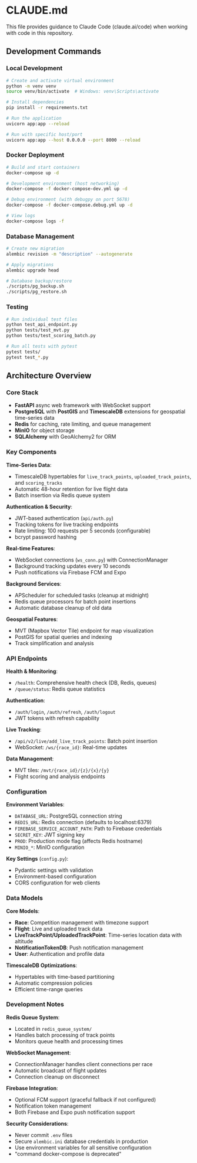 # CLAUDE.md

This file provides guidance to Claude Code (claude.ai/code) when working with code in this repository.

## Development Commands

### Local Development
```bash
# Create and activate virtual environment
python -m venv venv
source venv/bin/activate  # Windows: venv\Scripts\activate

# Install dependencies
pip install -r requirements.txt

# Run the application
uvicorn app:app --reload

# Run with specific host/port
uvicorn app:app --host 0.0.0.0 --port 8000 --reload
```

### Docker Deployment
```bash
# Build and start containers
docker-compose up -d

# Development environment (host networking)
docker-compose -f docker-compose-dev.yml up -d

# Debug environment (with debugpy on port 5678)
docker-compose -f docker-compose.debug.yml up -d

# View logs
docker-compose logs -f
```

### Database Management
```bash
# Create new migration
alembic revision -m "description" --autogenerate

# Apply migrations
alembic upgrade head

# Database backup/restore
./scripts/pg_backup.sh
./scripts/pg_restore.sh
```

### Testing
```bash
# Run individual test files
python test_api_endpoint.py
python tests/test_mvt.py
python tests/test_scoring_batch.py

# Run all tests with pytest
pytest tests/
pytest test_*.py
```

## Architecture Overview

### Core Stack
- **FastAPI** async web framework with WebSocket support
- **PostgreSQL** with **PostGIS** and **TimescaleDB** extensions for geospatial time-series data
- **Redis** for caching, rate limiting, and queue management
- **MinIO** for object storage
- **SQLAlchemy** with GeoAlchemy2 for ORM

### Key Components

**Time-Series Data**:
- TimescaleDB hypertables for `live_track_points`, `uploaded_track_points`, and `scoring_tracks`
- Automatic 48-hour retention for live flight data
- Batch insertion via Redis queue system

**Authentication & Security**:
- JWT-based authentication (`api/auth.py`)
- Tracking tokens for live tracking endpoints
- Rate limiting: 100 requests per 5 seconds (configurable)
- bcrypt password hashing

**Real-time Features**:
- WebSocket connections (`ws_conn.py`) with ConnectionManager
- Background tracking updates every 10 seconds
- Push notifications via Firebase FCM and Expo

**Background Services**:
- APScheduler for scheduled tasks (cleanup at midnight)
- Redis queue processors for batch point insertions
- Automatic database cleanup of old data

**Geospatial Features**:
- MVT (Mapbox Vector Tile) endpoint for map visualization
- PostGIS for spatial queries and indexing
- Track simplification and analysis

### API Endpoints

**Health & Monitoring**:
- `/health`: Comprehensive health check (DB, Redis, queues)
- `/queue/status`: Redis queue statistics

**Authentication**:
- `/auth/login`, `/auth/refresh`, `/auth/logout`
- JWT tokens with refresh capability

**Live Tracking**:
- `/api/v2/live/add_live_track_points`: Batch point insertion
- WebSocket: `/ws/{race_id}`: Real-time updates

**Data Management**:
- MVT tiles: `/mvt/{race_id}/{z}/{x}/{y}`
- Flight scoring and analysis endpoints

### Configuration

**Environment Variables**:
- `DATABASE_URL`: PostgreSQL connection string
- `REDIS_URL`: Redis connection (defaults to localhost:6379)
- `FIREBASE_SERVICE_ACCOUNT_PATH`: Path to Firebase credentials
- `SECRET_KEY`: JWT signing key
- `PROD`: Production mode flag (affects Redis hostname)
- `MINIO_*`: MinIO configuration

**Key Settings** (`config.py`):
- Pydantic settings with validation
- Environment-based configuration
- CORS configuration for web clients

### Data Models

**Core Models**:
- **Race**: Competition management with timezone support
- **Flight**: Live and uploaded track data
- **LiveTrackPoint/UploadedTrackPoint**: Time-series location data with altitude
- **NotificationTokenDB**: Push notification management
- **User**: Authentication and profile data

**TimescaleDB Optimizations**:
- Hypertables with time-based partitioning
- Automatic compression policies
- Efficient time-range queries

### Development Notes

**Redis Queue System**:
- Located in `redis_queue_system/`
- Handles batch processing of track points
- Monitors queue health and processing times

**WebSocket Management**:
- ConnectionManager handles client connections per race
- Automatic broadcast of flight updates
- Connection cleanup on disconnect

**Firebase Integration**:
- Optional FCM support (graceful fallback if not configured)
- Notification token management
- Both Firebase and Expo push notification support

**Security Considerations**:
- Never commit `.env` files
- Secure `alembic.ini` database credentials in production
- Use environment variables for all sensitive configuration
- "command docker-compose is deprecated"
